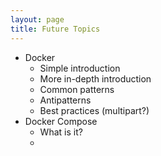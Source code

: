 ```yaml
---
layout: page
title: Future Topics
---
```


* Docker
  * Simple introduction
  * More in-depth introduction
  * Common patterns
  * Antipatterns
  * Best practices (multipart?)
* Docker Compose
  * What is it?
  * 